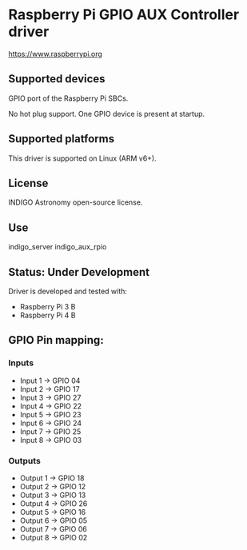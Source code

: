 # Raspberry Pi GPIO AUX Controller driver

https://www.raspberrypi.org

## Supported devices

GPIO port of the Raspberry Pi SBCs.

No hot plug support. One GPIO device is present at startup.

## Supported platforms

This driver is supported on Linux (ARM v6+).

## License

INDIGO Astronomy open-source license.

## Use

indigo_server indigo_aux_rpio

## Status: Under Development

Driver is developed and tested with:
* Raspberry Pi 3 B
* Raspberry Pi 4 B

## GPIO Pin mapping:

### Inputs
* Input 1 -> GPIO 04
* Input 2 -> GPIO 17
* Input 3 -> GPIO 27
* Input 4 -> GPIO 22
* Input 5 -> GPIO 23
* Input 6 -> GPIO 24
* Input 7 -> GPIO 25
* Input 8 -> GPIO 03

### Outputs
* Output 1 -> GPIO 18
* Output 2 -> GPIO 12
* Output 3 -> GPIO 13
* Output 4 -> GPIO 26
* Output 5 -> GPIO 16
* Output 6 -> GPIO 05
* Output 7 -> GPIO 06
* Output 8 -> GPIO 02

